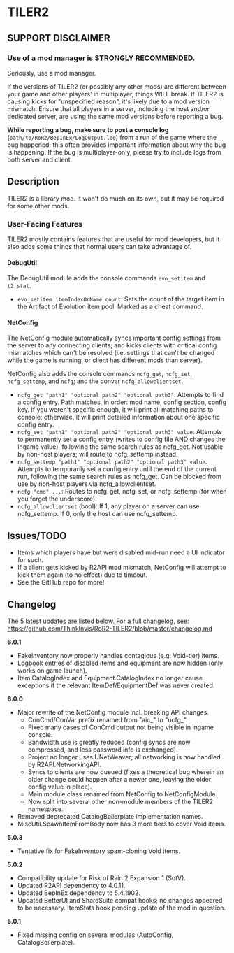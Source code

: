 # TILER2

## SUPPORT DISCLAIMER

### Use of a mod manager is STRONGLY RECOMMENDED.

Seriously, use a mod manager.

If the versions of TILER2 (or possibly any other mods) are different between your game and other players' in multiplayer, things WILL break. If TILER2 is causing kicks for "unspecified reason", it's likely due to a mod version mismatch. Ensure that all players in a server, including the host and/or dedicated server, are using the same mod versions before reporting a bug.

**While reporting a bug, make sure to post a console log** (`path/to/RoR2/BepInEx/LogOutput.log`) from a run of the game where the bug happened; this often provides important information about why the bug is happening. If the bug is multiplayer-only, please try to include logs from both server and client.

## Description

TILER2 is a library mod. It won't do much on its own, but it may be required for some other mods.

### User-Facing Features

TILER2 mostly contains features that are useful for mod developers, but it also adds some things that normal users can take advantage of.

#### DebugUtil

The DebugUtil module adds the console commands `evo_setitem` and `t2_stat`.

- `evo_setitem itemIndexOrName count`: Sets the count of the target item in the Artifact of Evolution item pool. Marked as a cheat command.

#### NetConfig

The NetConfig module automatically syncs important config settings from the server to any connecting clients, and kicks clients with critical config mismatches which can't be resolved (i.e. settings that can't be changed while the game is running, or client has different mods than server).

NetConfig also adds the console commands `ncfg_get`, `ncfg_set`, `ncfg_settemp`, and `ncfg`; and the convar `ncfg_allowclientset`.

- `ncfg_get "path1" "optional path2" "optional path3"`: Attempts to find a config entry. Path matches, in order: mod name, config section, config key. If you weren't specific enough, it will print all matching paths to console; otherwise, it will print detailed information about one specific config entry.
- `ncfg_set "path1" "optional path2" "optional path3" value`: Attempts to permanently set a config entry (writes to config file AND changes the ingame value), following the same search rules as ncfg_get. Not usable by non-host players; will route to ncfg_settemp instead.
- `ncfg_settemp "path1" "optional path2" "optional path3" value`: Attempts to temporarily set a config entry until the end of the current run, following the same search rules as ncfg_get. Can be blocked from use by non-host players via ncfg_allowclientset.
- `ncfg "cmd" ...`: Routes to ncfg_get, ncfg_set, or ncfg_settemp (for when you forget the underscore).
- `ncfg_allowclientset` (bool): If 1, any player on a server can use ncfg_settemp. If 0, only the host can use ncfg_settemp.

## Issues/TODO

- Items which players have but were disabled mid-run need a UI indicator for such.
- If a client gets kicked by R2API mod mismatch, NetConfig will attempt to kick them again (to no effect) due to timeout.
- See the GitHub repo for more!

## Changelog

The 5 latest updates are listed below. For a full changelog, see: https://github.com/ThinkInvis/RoR2-TILER2/blob/master/changelog.md

**6.0.1**

- FakeInventory now properly handles contagious (e.g. Void-tier) items.
- Logbook entries of disabled items and equipment are now hidden (only works on game launch).
- Item.CatalogIndex and Equipment.CatalogIndex no longer cause exceptions if the relevant ItemDef/EquipmentDef was never created.

**6.0.0**

- Major rewrite of the NetConfig module incl. breaking API changes.
	- ConCmd/ConVar prefix renamed from "aic_" to "ncfg_".
	- Fixed many cases of ConCmd output not being visible in ingame console.
	- Bandwidth use is greatly reduced (config syncs are now compressed, and less password info is exchanged).
	- Project no longer uses UNetWeaver; all networking is now handled by R2API.NetworkingAPI.
	- Syncs to clients are now queued (fixes a theoretical bug wherein an older change could happen after a newer one, leaving the older config value in place).
	- Main module class renamed from NetConfig to NetConfigModule.
	- Now split into several other non-module members of the TILER2 namespace.
- Removed deprecated CatalogBoilerplate implementation names.
- MiscUtil.SpawnItemFromBody now has 3 more tiers to cover Void items.

**5.0.3**

- Tentative fix for FakeInventory spam-cloning Void items.

**5.0.2**

- Compatibility update for Risk of Rain 2 Expansion 1 (SotV).
- Updated R2API dependency to 4.0.11.
- Updated BepInEx dependency to 5.4.1902.
- Updated BetterUI and ShareSuite compat hooks; no changes appeared to be necessary. ItemStats hook pending update of the mod in question.

**5.0.1**

- Fixed missing config on several modules (AutoConfig, CatalogBoilerplate).